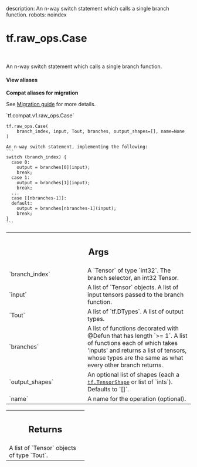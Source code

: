 description: An n-way switch statement which calls a single branch function.
robots: noindex

# tf.raw_ops.Case

<!-- Insert buttons and diff -->

<table class="tfo-notebook-buttons tfo-api nocontent" align="left">

</table>



An n-way switch statement which calls a single branch function.

<section class="expandable">
  <h4 class="showalways">View aliases</h4>
  <p>
<b>Compat aliases for migration</b>
<p>See
<a href="https://www.tensorflow.org/guide/migrate">Migration guide</a> for
more details.</p>
<p>`tf.compat.v1.raw_ops.Case`</p>
</p>
</section>

<pre class="devsite-click-to-copy prettyprint lang-py tfo-signature-link">
<code>tf.raw_ops.Case(
    branch_index, input, Tout, branches, output_shapes=[], name=None
)
</code></pre>



<!-- Placeholder for "Used in" -->

    An n-way switch statement, implementing the following:
    ```
    switch (branch_index) {
      case 0:
        output = branches[0](input);
        break;
      case 1:
        output = branches[1](input);
        break;
      ...
      case [[nbranches-1]]:
      default:
        output = branches[nbranches-1](input);
        break;
    }
    ```

<!-- Tabular view -->
 <table class="responsive fixed orange">
<colgroup><col width="214px"><col></colgroup>
<tr><th colspan="2"><h2 class="add-link">Args</h2></th></tr>

<tr>
<td>
`branch_index`
</td>
<td>
A `Tensor` of type `int32`.
The branch selector, an int32 Tensor.
</td>
</tr><tr>
<td>
`input`
</td>
<td>
A list of `Tensor` objects.
A list of input tensors passed to the branch function.
</td>
</tr><tr>
<td>
`Tout`
</td>
<td>
A list of `tf.DTypes`. A list of output types.
</td>
</tr><tr>
<td>
`branches`
</td>
<td>
A list of functions decorated with @Defun that has length `>= 1`.
A list of functions each of which takes 'inputs' and returns a list of
tensors, whose types are the same as what every other branch returns.
</td>
</tr><tr>
<td>
`output_shapes`
</td>
<td>
An optional list of shapes (each a <a href="../../tf/TensorShape.md"><code>tf.TensorShape</code></a> or list of `ints`). Defaults to `[]`.
</td>
</tr><tr>
<td>
`name`
</td>
<td>
A name for the operation (optional).
</td>
</tr>
</table>



<!-- Tabular view -->
 <table class="responsive fixed orange">
<colgroup><col width="214px"><col></colgroup>
<tr><th colspan="2"><h2 class="add-link">Returns</h2></th></tr>
<tr class="alt">
<td colspan="2">
A list of `Tensor` objects of type `Tout`.
</td>
</tr>

</table>

